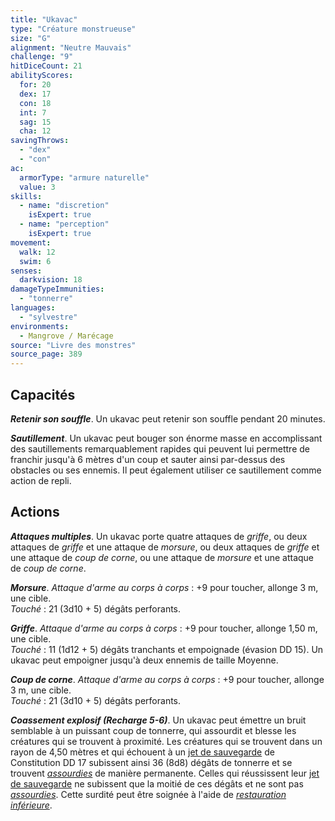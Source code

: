 ```yaml
---
title: "Ukavac"
type: "Créature monstrueuse"
size: "G"
alignment: "Neutre Mauvais"
challenge: "9"
hitDiceCount: 21
abilityScores:
  for: 20
  dex: 17
  con: 18
  int: 7
  sag: 15
  cha: 12
savingThrows:
  - "dex"
  - "con"
ac:
  armorType: "armure naturelle"
  value: 3
skills:
  - name: "discretion"
    isExpert: true
  - name: "perception"
    isExpert: true
movement:
  walk: 12
  swim: 6
senses:
  darkvision: 18
damageTypeImmunities:
  - "tonnerre"
languages:
  - "sylvestre"
environments:
  - Mangrove / Marécage
source: "Livre des monstres"
source_page: 389
---
```

## Capacités
_**Retenir son souffle**_. Un ukavac peut retenir son souffle pendant 20 minutes.

_**Sautillement**_. Un ukavac peut bouger son énorme masse en accomplissant des sautillements remarquablement rapides qui peuvent lui permettre de franchir jusqu'à 6 mètres d'un coup et sauter ainsi par-dessus des obstacles ou ses ennemis. Il peut également utiliser ce sautillement comme action de repli.

## Actions
_**Attaques multiples**_. Un ukavac porte quatre attaques de _griffe_, ou deux attaques de _griffe_ et une attaque de _morsure_, ou deux attaques de _griffe_ et une attaque de _coup de corne_, ou une attaque de _morsure_ et une attaque de _coup de corne_.

_**Morsure**_. _Attaque d'arme au corps à corps_ : +9 pour toucher, allonge 3 m, une cible.  
_Touché_ : 21 (3d10 + 5) dégâts perforants.

_**Griffe**_. _Attaque d'arme au corps à corps_ : +9 pour toucher, allonge 1,50 m, une cible.  
_Touché_ : 11 (1d12 + 5) dégâts tranchants et empoignade (évasion DD 15). Un ukavac peut empoigner jusqu'à deux ennemis de taille Moyenne.

_**Coup de corne**_. _Attaque d'arme au corps à corps_ : +9 pour toucher, allonge 3 m, une cible.  
_Touché_ : 21 (3d10 + 5) dégâts perforants.

_**Coassement explosif (Recharge 5-6)**_. Un ukavac peut émettre un bruit semblable à un puissant coup de tonnerre, qui assourdit et blesse les créatures qui se trouvent à proximité. Les créatures qui se trouvent dans un rayon de 4,50 mètres et qui échouent à un [jet de sauvegarde](/utiliser-les-caracteristiques/#jets-de-sauvegarde) de Constitution DD 17 subissent ainsi 36 (8d8) dégâts de tonnerre et se trouvent [_assourdies_](/gerer-la-sante-du-personnage/#assourdi) de manière permanente. Celles qui réussissent leur [jet de sauvegarde](/utiliser-les-caracteristiques/#jets-de-sauvegarde) ne subissent que la moitié de ces dégâts et ne sont pas [_assourdies_](/gerer-la-sante-du-personnage/#assourdi). Cette surdité peut être soignée à l'aide de [_restauration inférieure_](/grimoire/restauration-inferieure/).
